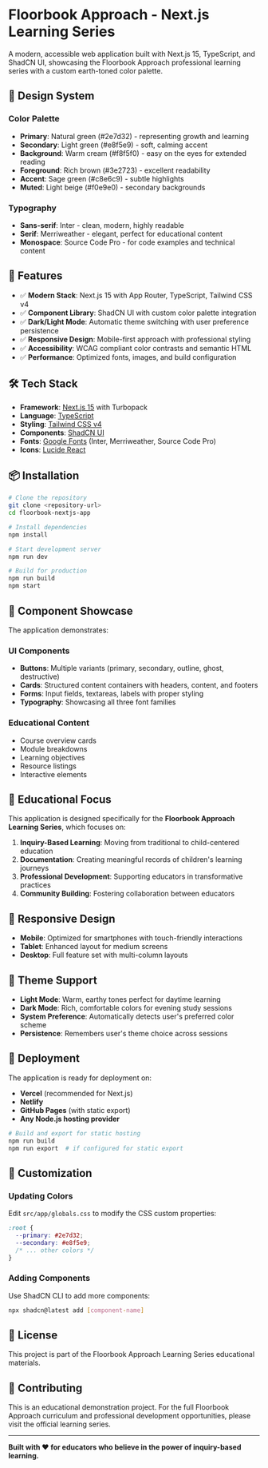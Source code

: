 # Floorbook Approach - Next.js Learning Series

A modern, accessible web application built with Next.js 15, TypeScript, and ShadCN UI, showcasing the Floorbook Approach professional learning series with a custom earth-toned color palette.

## 🎨 Design System

### Color Palette
- **Primary**: Natural green (#2e7d32) - representing growth and learning
- **Secondary**: Light green (#e8f5e9) - soft, calming accent
- **Background**: Warm cream (#f8f5f0) - easy on the eyes for extended reading
- **Foreground**: Rich brown (#3e2723) - excellent readability
- **Accent**: Sage green (#c8e6c9) - subtle highlights
- **Muted**: Light beige (#f0e9e0) - secondary backgrounds

### Typography
- **Sans-serif**: Inter - clean, modern, highly readable
- **Serif**: Merriweather - elegant, perfect for educational content
- **Monospace**: Source Code Pro - for code examples and technical content

## 🚀 Features

- ✅ **Modern Stack**: Next.js 15 with App Router, TypeScript, Tailwind CSS v4
- ✅ **Component Library**: ShadCN UI with custom color palette integration
- ✅ **Dark/Light Mode**: Automatic theme switching with user preference persistence
- ✅ **Responsive Design**: Mobile-first approach with professional styling
- ✅ **Accessibility**: WCAG compliant color contrasts and semantic HTML
- ✅ **Performance**: Optimized fonts, images, and build configuration

## 🛠️ Tech Stack

- **Framework**: [Next.js 15](https://nextjs.org/) with Turbopack
- **Language**: [TypeScript](https://www.typescriptlang.org/)
- **Styling**: [Tailwind CSS v4](https://tailwindcss.com/)
- **Components**: [ShadCN UI](https://ui.shadcn.com/)
- **Fonts**: [Google Fonts](https://fonts.google.com/) (Inter, Merriweather, Source Code Pro)
- **Icons**: [Lucide React](https://lucide.dev/)

## 📦 Installation

```bash
# Clone the repository
git clone <repository-url>
cd floorbook-nextjs-app

# Install dependencies
npm install

# Start development server
npm run dev

# Build for production
npm run build
npm start
```

## 🌟 Component Showcase

The application demonstrates:

### UI Components
- **Buttons**: Multiple variants (primary, secondary, outline, ghost, destructive)
- **Cards**: Structured content containers with headers, content, and footers
- **Forms**: Input fields, textareas, labels with proper styling
- **Typography**: Showcasing all three font families

### Educational Content
- Course overview cards
- Module breakdowns
- Learning objectives
- Resource listings
- Interactive elements

## 🎯 Educational Focus

This application is designed specifically for the **Floorbook Approach Learning Series**, which focuses on:

1. **Inquiry-Based Learning**: Moving from traditional to child-centered education
2. **Documentation**: Creating meaningful records of children's learning journeys
3. **Professional Development**: Supporting educators in transformative practices
4. **Community Building**: Fostering collaboration between educators

## 📱 Responsive Design

- **Mobile**: Optimized for smartphones with touch-friendly interactions
- **Tablet**: Enhanced layout for medium screens
- **Desktop**: Full feature set with multi-column layouts

## 🌙 Theme Support

- **Light Mode**: Warm, earthy tones perfect for daytime learning
- **Dark Mode**: Rich, comfortable colors for evening study sessions
- **System Preference**: Automatically detects user's preferred color scheme
- **Persistence**: Remembers user's theme choice across sessions

## 🚀 Deployment

The application is ready for deployment on:

- **Vercel** (recommended for Next.js)
- **Netlify**
- **GitHub Pages** (with static export)
- **Any Node.js hosting provider**

```bash
# Build and export for static hosting
npm run build
npm run export  # if configured for static export
```

## 🎨 Customization

### Updating Colors
Edit `src/app/globals.css` to modify the CSS custom properties:

```css
:root {
  --primary: #2e7d32;
  --secondary: #e8f5e9;
  /* ... other colors */
}
```

### Adding Components
Use ShadCN CLI to add more components:

```bash
npx shadcn@latest add [component-name]
```

## 📄 License

This project is part of the Floorbook Approach Learning Series educational materials.

## 🤝 Contributing

This is an educational demonstration project. For the full Floorbook Approach curriculum and professional development opportunities, please visit the official learning series.

---

**Built with ❤️ for educators who believe in the power of inquiry-based learning.**